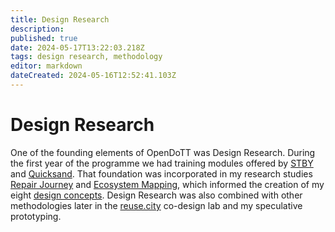 ```yaml
---
title: Design Research
description: 
published: true
date: 2024-05-17T13:22:03.218Z
tags: design research, methodology
editor: markdown
dateCreated: 2024-05-16T12:52:41.103Z
---
```


# Design Research

One of the founding elements of OpenDoTT was Design Research. During the first year of the programme we had training modules offered by [STBY](https://www.stby.eu/) and [Quicksand](http://quicksand.co.in/). That foundation was incorporated in my research studies [Repair Journey](/opendott/studies/repair-journey) and [Ecosystem Mapping](/opendott/studies/ecosystem-mapping), which informed the creation of my eight [design concepts](/opendott/concepts). Design Research was also combined with other methodologies later in the [reuse.city](/opendott/studies/reuse-city) co-design lab and my speculative prototyping.

<!-- to add

- design research training, part 1
- workshop on probes
- design research training, part 2

-->

